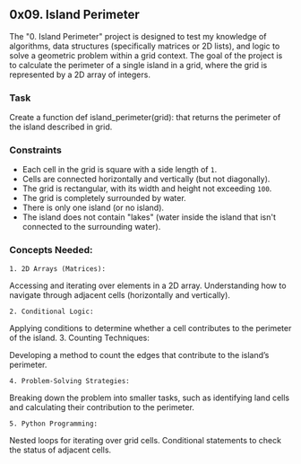 ## 0x09. Island Perimeter

The "0. Island Perimeter" project is designed to test my knowledge of algorithms, data structures (specifically matrices or 2D lists), and logic to solve a geometric problem within a grid context. The goal of the project is to calculate the perimeter of a single island in a grid, where the grid is represented by a 2D array of integers.

### Task

Create a function def island_perimeter(grid): that returns the perimeter of the island described in grid.

### Constraints

- Each cell in the grid is square with a side length of `1`.
- Cells are connected horizontally and vertically (but not diagonally).
- The grid is rectangular, with its width and height not exceeding `100`.
- The grid is completely surrounded by water.
- There is only one island (or no island).
- The island does not contain "lakes" (water inside the island that isn't connected to the surrounding water).

### Concepts Needed:

    1. 2D Arrays (Matrices):

Accessing and iterating over elements in a 2D array.
Understanding how to navigate through adjacent cells (horizontally and vertically).

    2. Conditional Logic:

Applying conditions to determine whether a cell contributes to the perimeter of the island.
    3. Counting Techniques:

Developing a method to count the edges that contribute to the island’s perimeter.

    4. Problem-Solving Strategies:

Breaking down the problem into smaller tasks, such as identifying land cells and calculating their contribution to the perimeter.

    5. Python Programming:

Nested loops for iterating over grid cells.
Conditional statements to check the status of adjacent cells.

